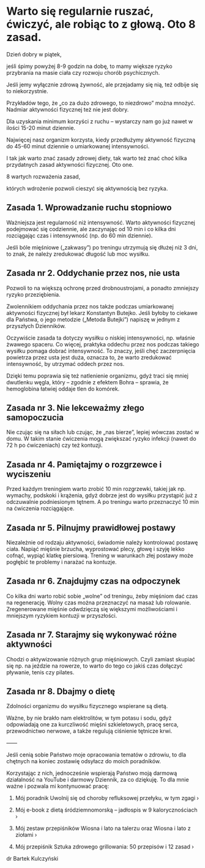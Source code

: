 # Warto się regularnie ruszać, ćwiczyć, ale robiąc to z głową. Oto 8 zasad.

Dzień dobry w piątek,

jeśli śpimy powyżej 8-9 godzin na dobę, to mamy większe ryzyko przybrania na masie ciała czy rozwoju chorób psychicznych.

Jeśli jemy wyłącznie zdrową żywność, ale przejadamy się nią, też odbije się to niekorzystnie.

Przykładów tego, że „co za dużo zdrowego, to niezdrowo” można mnożyć. Nadmiar aktywności fizycznej też nie jest dobry.

Dla uzyskania minimum korzyści z ruchu – wystarczy nam go już nawet w ilości 15-20 minut dziennie.

Najwięcej nasz organizm korzysta, kiedy przedłużymy aktywność fizyczną do 45-60 minut dziennie o umiarkowanej intensywności.

I tak jak warto znać zasady zdrowej diety, tak warto też znać choć kilka przydatnych zasad aktywności fizycznej. Oto one.

8 wartych rozważenia zasad,

których wdrożenie pozwoli cieszyć się aktywnością bez ryzyka.

## Zasada 1. Wprowadzanie ruchu stopniowo

Ważniejsza jest regularność niż intensywność. Warto aktywności fizycznej podejmować się codziennie, ale zaczynając od 10 min i co kilka dni rozciągając czas i intensywność (np. do 60 min dziennie).

Jeśli bóle mięśniowe („zakwasy”) po treningu utrzymują się dłużej niż 3 dni, to znak, że należy zredukować długość lub moc wysiłku.

## Zasada nr 2. Oddychanie przez nos, nie usta

Pozwoli to na większą ochronę przed drobnoustrojami, a ponadto zmniejszy ryzyko przeziębienia.

Zwolennikiem oddychania przez nos także podczas umiarkowanej aktywności fizycznej był lekarz Konstantyn Butejko. Jeśli byłoby to ciekawe dla Państwa, o jego metodzie („Metoda Butejki”) napiszę w jednym z przyszłych Dzienników.

Oczywiście zasada ta dotyczy wysiłku o niskiej intensywności, np. właśnie żwawego spaceru. Co więcej, praktyka oddechu przez nos podczas takiego wysiłku pomaga dobrać intensywność. To znaczy, jeśli chęć zaczerpnięcia powietrza przez usta jest duża, oznacza to, że warto zredukować intensywność, by utrzymać oddech przez nos.

Dzięki temu poprawia się też natlenienie organizmu, gdyż traci się mniej dwutlenku węgla, który – zgodnie z efektem Bohra – sprawia, że hemoglobina łatwiej oddaje tlen do komórek.

## Zasada nr 3. Nie lekceważmy złego samopoczucia

Nie czując się na siłach lub czując, że „nas bierze”, lepiej wówczas zostać w domu. W takim stanie ćwiczenia mogą zwiększać ryzyko infekcji (nawet do 72 h po ćwiczeniach) czy też kontuzji.

## Zasada nr 4. Pamiętajmy o rozgrzewce i wyciszeniu

Przed każdym treningiem warto zrobić 10 min rozgrzewki, takiej jak np. wymachy, podskoki i krążenia, gdyż dobrze jest do wysiłku przystąpić już z odczuwalnie podniesionym tętnem. A po treningu warto przeznaczyć 10 min na ćwiczenia rozciągające.

## Zasada nr 5. Pilnujmy prawidłowej postawy

Niezależnie od rodzaju aktywności, świadomie należy kontrolować postawę ciała. Napiąć mięśnie brzucha, wyprostować plecy, głowę i szyję lekko cofnąć, wypiąć klatkę piersiową. Trening w warunkach złej postawy może pogłębić te problemy i narażać na kontuzje.

## Zasada nr 6. Znajdujmy czas na odpoczynek

Co kilka dni warto robić sobie „wolne” od treningu, żeby mięśniom dać czas na regenerację. Wolny czas można przeznaczyć na masaż lub rolowanie. Zregenerowane mięśnie odwdzięczą się większymi możliwościami i mniejszym ryzykiem kontuzji w przyszłości.

## Zasada nr 7. Starajmy się wykonywać różne aktywności

Chodzi o aktywizowanie różnych grup mięśniowych. Czyli zamiast skupiać się np. na jeździe na rowerze, to warto do tego co jakiś czas dołączyć pływanie, tenis czy pilates.

## Zasada nr 8. Dbajmy o dietę

Zdolności organizmu do wysiłku fizycznego wspierane są dietą.

Ważne, by nie brakło nam elektrolitów, w tym potasu i sodu, gdyż odpowiadają one za kurczliwość mięśni szkieletowych, pracę serca, przewodnictwo nerwowe, a także regulują ciśnienie tętnicze krwi.

——

Jeśli cenią sobie Państwo moje opracowania tematów o zdrowiu, to dla chętnych na koniec zostawię odsyłacz do moich poradników.

Korzystając z nich, jednocześnie wspierają Państwo moją darmową działalność na YouTube i darmowy Dziennik, za co dziękuję. To dla mnie ważne i pozwala mi kontynuować pracę:

1) Mój poradnik Uwolnij się od choroby refluksowej przełyku, w tym zgagi ›

2) Mój e-book z dietą śródziemnomorską – jadłospis w 9 kalorycznościach ›

3) Mój zestaw przepiśników Wiosna i lato na talerzu oraz Wiosna i lato z ziołami ›

4) Mój przepiśnik Sztuka zdrowego grillowania: 50 przepisów i 12 zasad ›

dr Bartek Kulczyński